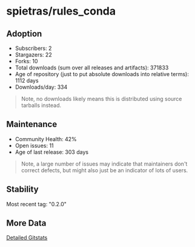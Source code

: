 # spietras/rules_conda

## Adoption

- Subscribers: 2
- Stargazers: 22
- Forks: 10
- Total downloads (sum over all releases and artifacts): 371833
- Age of repository (just to put absolute downloads into relative terms): 1112 days
- Downloads/day: 334

> Note, no downloads likely means this is distributed using source tarballs instead.

## Maintenance

- Community Health: 42%
- Open issues: 11
- Age of last release: 303 days

> Note, a large number of issues may indicate that maintainers don't correct defects, but might also
> just be an indicator of lots of users.

## Stability

Most recent tag: "0.2.0"

## More Data

[Detailed Gitstats](/bazel-catalog/gitstats/spietras/rules_conda)

